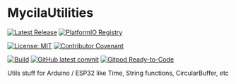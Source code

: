 # MycilaUtilities

[![Latest Release](https://img.shields.io/github/release/mathieucarbou/MycilaUtilities.svg)](https://GitHub.com/mathieucarbou/MycilaUtilities/releases/)
[![PlatformIO Registry](https://badges.registry.platformio.org/packages/mathieucarbou/library/MycilaUtilities.svg)](https://registry.platformio.org/libraries/mathieucarbou/MycilaUtilities)

[![License: MIT](https://img.shields.io/badge/License-MIT-yellow.svg)](https://opensource.org/licenses/MIT)
[![Contributor Covenant](https://img.shields.io/badge/Contributor%20Covenant-2.1-4baaaa.svg)](code_of_conduct.md)

[![Build](https://github.com/mathieucarbou/MycilaUtilities/actions/workflows/ci.yml/badge.svg)](https://github.com/mathieucarbou/MycilaUtilities/actions/workflows/ci.yml)
[![GitHub latest commit](https://badgen.net/github/last-commit/mathieucarbou/MycilaUtilities)](https://GitHub.com/mathieucarbou/MycilaUtilities/commit/)
[![Gitpod Ready-to-Code](https://img.shields.io/badge/Gitpod-Ready--to--Code-blue?logo=gitpod)](https://gitpod.io/#https://github.com/mathieucarbou/MycilaUtilities)

Utils stuff for Arduino / ESP32 like Time, String functions, CircularBuffer, etc
